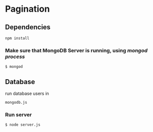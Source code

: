 # Pagination

## Dependencies
```
npm install
```

### Make sure that MongoDB Server is running, using _mongod process_
```
$ mongod
```

## Database
run database users in
```
mongodb.js
```

### Run server
```
$ node server.js
```
